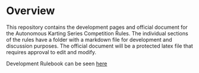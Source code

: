# Overview

This repository contains the development pages and official document for the Autonomous Karting Series Competition Rules. The individual sections of the rules have a folder with a markdown file for development and discussion purposes. The official document will be a protected latex file that requires approval to edit and modify.

Development Rulebook can be seen [here](https://rules.autonomouskartingseries.com/)
